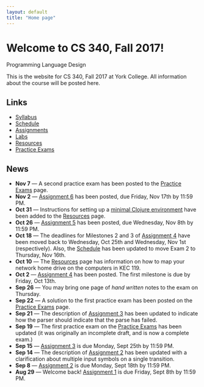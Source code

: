 ```yaml
---
layout: default
title: "Home page"
---
```


# Welcome to CS 340, Fall 2017!

<div id="subtitle">Programming Language Design</div>

This is the website for CS 340, Fall 2017 at York College.  All information about the course will be posted here.

## Links

* [Syllabus](syllabus.html)
* [Schedule](schedule.html)
* [Assignments](assign/index.html)
* [Labs](labs/index.html)
* [Resources](resources/index.html)
* [Practice Exams](practice/index.html)

## News

* **Nov 7** &mdash; A second practice exam has been posted to the [Practice Exams](practice/index.html) page.
* **Nov 2** &mdash; [Assignment 6](assign/assign06.html) has been posted, due Friday, Nov 17th by 11:59 PM.
* **Oct 31** &mdash; Instructions for setting up a [minimal Clojure environment](resources/minimal_clojure.html) have been added to the [Resources](resources/index.html) page.
* **Oct 26** &mdash; [Assignment 5](assign/assign05.html) has been posted, due Wednesday, Nov 8th by 11:59 PM.
* **Oct 18** &mdash; The deadlines for Milestones 2 and 3 of [Assignment 4](assign/assign04.html) have been moved back to Wednesday, Oct 25th and Wednesday, Nov 1st (respectively).  Also, the [Schedule](schedule.html) has been updated to move Exam 2 to Thursday, Nov 16th.
* **Oct 10** &mdash; The [Resources](resources/index.html) page has information on how to map your network home drive on the computers in KEC 119.
* **Oct 2** &mdash; [Assignment 4](assign/assign04.html) has been posted.  The first milestone is due by Friday, Oct 13th.
* **Sep 26** &mdash; You may bring one page of *hand written* notes to the exam on Thursday.
* **Sep 22** &mdash; A solution to the first practice exam has been posted on the [Practice Exams](practice/index.html) page.
* **Sep 21** &mdash; The description of [Assignment 3](assign/assign03.html) has been updated to indicate how the parser should indicate that the parse has failed.
* **Sep 19** &mdash; The first practice exam on the [Practice Exams](practice/index.html) has been updated (it was originally an incomplete draft, and is now a complete exam.)
* **Sep 15** &mdash; [Assignment 3](assign/assign03.html) is due Monday, Sept 25th by 11:59 PM.
* **Sep 14** &mdash; The description of [Assignment 2](assign/assign02.html) has been updated with a clarification about multiple input symbols on a single transition.
* **Sep 8** &mdash; [Assignment 2](assign/assign02.html) is due Monday, Sept 18th by 11:59 PM.
* **Aug 29** &mdash; Welcome back!  [Assignment 1](assign/assign01.html) is due Friday, Sept 8th by 11:59 PM.
